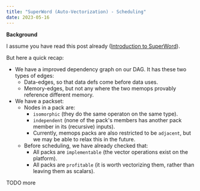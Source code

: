 ```yaml
---
title: "SuperWord (Auto-Vectorization) - Scheduling"
date: 2023-05-16
---
```


**Background**

I assume you have read this post already ([Introduction to SuperWord](https://eme64.github.io/blog/2023/02/23/SuperWord-Introduction.html)).

But here a quick recap:
- We have a improved dependency graph on our DAG. It has these two types of edges:
  - Data-edges, so that data defs come before data uses.
  - Memory-edges, but not any where the two memops provably reference different memory.
- We have a packset:
  - Nodes in a pack are:
    - `isomorphic` (they do the same operaton on the same type).
    - `independent` (none of the pack's members has another pack member in its (recursive) inputs).
    - Currently, memops packs are also restricted to be `adjacent`, but we may be able to relax this in the future.
  - Before scheduling, we have already checked that:
    - All packs are `implementable` (the vector operations exist on the platform).
    - All packs are `profitable` (it is worth vectorizing them, rather than leaving them as scalars).

TODO more
